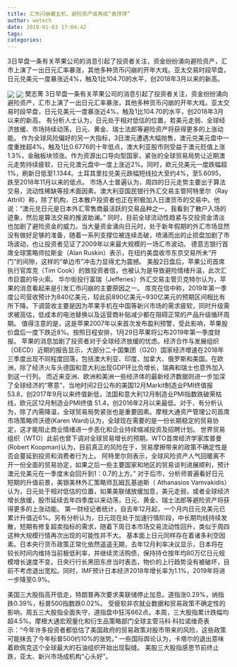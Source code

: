 ```yaml
---
title: 汇市闪崩藏玄机，避险资产或再成“香饽饽”
author: wetech
date: 2019-01-03 17:04:42
tags: 
categories: 
---
```

3日早盘一条有关苹果公司的消息引起了投资者关注，资金纷纷涌向避险资产，汇市上演了一出日元汇率暴涨，其他多种货币闪崩的开年大戏。亚太交易时段早盘，日元兑美元一度暴涨近4%，触及1比104.70的水平，创2018年3月以来的新高。
<!-- more -->
<img align="center" border="0" src="https://imgcdn.yicai.com/uppics/images/2019/01/369d0ae477998e3133cb1935b4c3657d.jpg" />
<img align="center" border="0" src="https://imgcdn.yicai.com/uppics/images/2019/01/a3b239eeabfe580112c5798dc0c06344.jpg" />
樊志菁
3日早盘一条有关苹果公司的消息引起了投资者关注，资金纷纷涌向避险资产，汇市上演了一出日元汇率暴涨，其他多种货币闪崩的开年大戏。亚太交易时段早盘，日元兑美元一度暴涨近4%，触及1比104.70的水平，创2018年3月以来的新高。
有分析人士认为，日元处于相对低估的位置，若美元走弱、全球经济放缓、市场持续动荡，日元、黄金、瑞士法郎等避险资产将获得更多的上涨动能。
作为全球风险偏好的另一大指标，3日澳元遭遇大幅抛售，澳元兑美元盘中一度重挫超4%，触及1比0.6776的十年低点，澳大利亚股市则受益于澳元贬值上涨1.3%，金融板块领涨。作为资源出口导向型国家，紧张的全球贸易局势让近期澳元走势持续疲软，日元兑澳元盘中一度上涨近2%。同时，欧元兑美元一度跌幅超1%，刷新日低至1.1344。土耳其里拉兑美元跌幅短线拉大至约4%，至5.6095，跌至2018年11月以来的低点。
市场人士普遍认为，周四的日元走势主要出于算法交易，流动性稀缺等技术面因素。澳大利亚国民银行外汇交易主管阿特里尔（Ray Attrill）称，除了机构，日本散户投资者也正在积极加入日澳货币的交易中。他说：“澳元兑日元是日本外汇零售商最活跃的交易品种之一，我看到了散户入场的迹象，然后是算法交易的推波助澜。”
同时，目前全球流动性趋紧与交投资金清淡也加剧了避险资金的威力。当大量资金涌向日元时，处于新年假期的外汇市场显然没有做好足够的准备，随着一系列支撑位被连续击破，喷涌而出的止损盘加剧了市场波动，也让投资者见证了2009年以来最大规模的一场汇市波动。
德意志银行首席全球策略师拉斯金（Alan Ruskin）表示，在纽约美盘收市东京交易所未“开门”的间隙，这样的“单边市”冲击力显得尤为震撼。
美股2日盘后，苹果公司首席执行官库克（Tim Cook）的致投资者信，也被认为是导致避险情绪升温，此次汇市巨震的导火索。
华尔街投行富瑞（Jefferies）外汇交易主管贝克特尔认为，苹果的消息看起来是引发汇市闪崩的主要原因之一。
库克在信中称，2019年第一季度公司营收预计为840亿美元，较此前890亿美元~930亿美元的预期区间相比有所下降。下调营收主要是因为苹果手机在中国等新兴市场的需求疲软，同时升级需求被高估，低成本的电池替换以及运营商补贴减少都在阻碍正常的产品升级循环周期。
值得注意的是，这是苹果2007年以来首次发布盈利预警，受此影响，苹果股价盘后一度下跌近8%。按照日程安排，1月29日苹果将公布2019年第一季度财报。
苹果的消息加剧了投资者对于全球经济放缓的忧虑。经济合作与发展组织（OECD）近期的报告显示，大部分二十国集团（G20）国家经济增速在2018年三季度出现不同程度回落，包括澳大利亚、印度、加拿大、俄罗斯和美国。在欧洲，除了经济火车头德国和意大利出现GDP环比负增长，瑞典和瑞士也意外加入到这一行列。
而近来亚洲、欧洲和美洲一些经济体的最新经济数据则进一步加深了全球经济的“寒意”，当地时间2日公布的美国12月Markit制造业PMI终值报53.8，创2017年9月以来终值新低，法国和意大利12月制造业PMI指数跌破荣枯线，欧元区12月制造业PMI终值 51.4，创2016年2月以来最低。对于，有分析认为，除了内需降温，全球贸易局势紧张也是重要因素。摩根大通资产管理公司首席市场策略师沃德(Karen Ward)认为，全球现在需要的是一份长期稳定的贸易协定，这才能阻止商业情绪进一步恶化和企业持续缩减投资及招聘计划。
世界贸易组织（WTO）此前也曾下调对全球贸易增长的预期，WTO首席经济学家库普曼(Robert Koopman)认为，目前真正的风险在于，贸易摩擦带来的政策不确定性是否会蔓延到投资和消费者行为上。
阿特里尔则表示，全球风险资产人气回暖离不开一份全面的贸易协定，如果之后一些主要国家和地区的贸易谈判进展顺利，预计澳元兑美元在一季度末会回升到1：0.7的上方。”
对于后市，分析师普遍看好日元短期的升值前景，美银美林外汇策略师瓦姆瓦基迪斯（ Athanasios Vamvakidis）认为，日元处于相对低估的位置，如果美联储放缓加息，美元走弱，或者全球经济增长放缓，股市延续去年四季度以来动荡，日元、黄金、瑞士法郎等避险资产将获得更多的上涨动能。
第一财经记者统计，自去年12月起，一个月内日元兑美元已累计升值近6%。另有分析认为，日元现在处于加速行情阶段，中长期均线持续发散，短期有修复超卖指标的需求，随着下周日本市场交易流动性回升，类似于周四这种大规模行情再次出现的可能性并不大。
基本面上日元同样存在着诸多利空因素。日本央行货币政策正常化依然遥遥无期，去年12月利率决议显示，日本将在较长时间内维持当前极低利率，并继续灵活购债，保持持仓按年均80万亿日元规模增长速度不变。日央行行长黑田东彦当时表态，物价的上行趋势没有被破坏，目前不考虑退出宽松。同时，IMF预计日本经济2018年增长率为1.1%，2019年将进一步降至0.9%。
 
 
美国三大股指高开低走，特朗普再次要求美联储停止加息。道指涨0.29%，纳指跌0.39%，标普500指数跌0.02%。
受疲软非农就业数据和贸易政策不确定性的影响，周五三大股指全面失守，道指盘中狂泻662点。本周，三大股指累计跌幅均超4.5%。摩根大通宏观量化和衍生品策略部门全球主管马科·科拉诺维奇表示：“今年许多投资者都低估了美国政府的贸易政策对股市带来的风险，这些政策可能抹去了今年标普500约10%的涨势。”
一些国际舆论认为，卡塔尔的退出意味着欧佩克这个全球最大的石油组织开始出现裂缝。
美股三大股指感恩节前终止跌，亚太、新兴市场成机构“心头好”。
